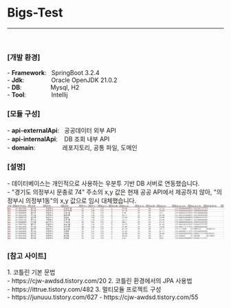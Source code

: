 <h1><b>Bigs-Test</b></h1>

<hr>
<br>

<h3>[개발 환경]</h3>
- <b>Framework</b>: &nbsp; SpringBoot 3.2.4<br>
- <b>Jdk</b>: &nbsp;&nbsp;&nbsp;&nbsp;&nbsp;&nbsp;&nbsp;&nbsp;&nbsp;&nbsp;&nbsp;&nbsp;&nbsp;&nbsp; Oracle OpenJDK 21.0.2<br>
- <b>DB</b>: &nbsp;&nbsp;&nbsp;&nbsp;&nbsp;&nbsp;&nbsp;&nbsp;&nbsp;&nbsp;&nbsp;&nbsp;&nbsp;&nbsp;&nbsp;&nbsp;Mysql, H2<br>
- <b>Tool</b>: &nbsp;&nbsp;&nbsp;&nbsp;&nbsp;&nbsp;&nbsp;&nbsp;&nbsp;&nbsp;&nbsp;&nbsp;&nbsp;&nbsp;Intellij

<br>

<h3>[모듈 구성]</h3>
- <b>api-externalApi</b>: &nbsp; 공공데이터 외부 API<br>
- <b>api-internalApi</b>: &nbsp;&nbsp; DB 조회 내부 API<br>
- <b>domain</b>: &nbsp;&nbsp;&nbsp;&nbsp;&nbsp;&nbsp;&nbsp;&nbsp;&nbsp;&nbsp;&nbsp;&nbsp;&nbsp;&nbsp; 레포지토리, 공통 파일, 도메인

<br>

<h3>[설명]</h3>
- 데이터베이스는 개인적으로 사용하는 우분투 기반 DB 서버로 연동했습니다.<br>
- "경기도 의정부시 문충로 74" 주소의 x,y 값은 현재 공공 API에서 제공하지 않아, "의정부시 의정부1동"의 x,y 값으로 임시 대체했습니다.<br>
<img src="xy.png">

<br>

<h3>[참고 사이트]</h3>
1. 코틀린 기본 문법<br>
   - https://cjw-awdsd.tistory.com/20
2. 코틀린 환경에서의 JPA 사용법<br>
   - https://ittrue.tistory.com/482
3. 멀티모듈 프로젝트 구성<br>
   - https://junuuu.tistory.com/627
   - https://cjw-awdsd.tistory.com/55
